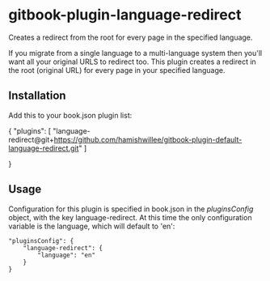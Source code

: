 # gitbook-plugin-language-redirect

Creates a redirect from the root for every page in the specified language.

If you migrate from a single language to a multi-language system then you'll want all your original URLS to redirect too. 
This plugin creates a redirect in the root (original URL) for every page in your specified language. 

## Installation

Add this to your book.json plugin list:

{
    "plugins": [ 
       "language-redirect@git+https://github.com/hamishwillee/gitbook-plugin-default-language-redirect.git" 
       ]
    
    
}

## Usage

Configuration for this plugin is specified in book.json in the *pluginsConfig* object, with the key language-redirect. At this time the only configuration variable is the language, which will default to 'en':

```
"pluginsConfig": {
    "language-redirect": {
        "language": "en"
    }
}
```
